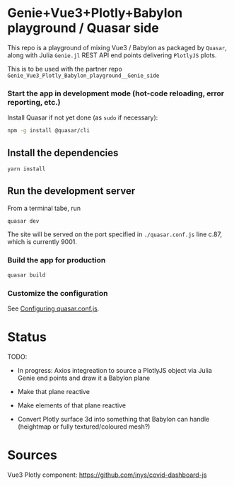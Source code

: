 # Genie+Vue3+Plotly+Babylon playground / Quasar side

This repo is a playground of mixing Vue3 / Babylon as packaged by `Quasar`, along with Julia `Genie.jl` REST API end points delivering `PlotlyJS` plots.

This is to be used with the partner repo `Genie_Vue3_Plotly_Babylon_playground__Genie_side`


### Start the app in development mode (hot-code reloading, error reporting, etc.)

Install Quasar if not yet done (as `sudo` if necessary):

```bash
npm -g install @quasar/cli
```

## Install the dependencies
```bash
yarn install
```


## Run the development server

From a terminal tabe, run

```bash
quasar dev
```

The site will be served on the port specified in `./quasar.conf.js` line c.87, which is currently 9001.


### Build the app for production
```bash
quasar build
```


### Customize the configuration

See [Configuring quasar.conf.js](https://v2.quasar.dev/quasar-cli/quasar-conf-js).


# Status

TODO:

- In progress: Axios integreation to source a PlotlyJS object via Julia Genie end points and draw it a Babylon plane

- Make that plane reactive

- Make elements of that plane reactive

- Convert Plotly surface 3d into something that Babylon can handle (heightmap or fully textured/coloured mesh?)


# Sources

Vue3 Plotly component: https://github.com/inys/covid-dashboard-js
